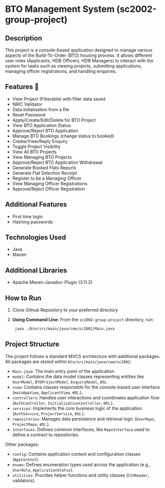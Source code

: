 # BTO Management System (sc2002-group-project)

## Description 

This project is a console-based application designed to manage various aspects of the Build-To-Order (BTO) housing process. It allows different user roles (Applicants, HDB Officers, HDB Managers) to interact with the system for tasks such as viewing projects, submitting applications, managing officer registrations, and handling enquiries.

## Features 🎯

*   View Project (Filterable) with filter data saved
*   NRIC Validator
*   Data initialisation from a file
*   Reset Password
*   Apply/Create/Edit/Delete for BTO Project
*   View BTO Application Status
*   Approve/Reject BTO Application
*   Manage BTO Bookings (change status to booked)
*   Create/View/Reply Enquiry
*   Toggle Project Visibility
*   View All BTO Projects
*   View Managing BTO Projects
*   Approve/Reject BTO Application Withdrawal
*   Generate Booked Flats Reports
*   Generate Flat Selection Receipt
*   Register to be a Managing Officer
*   View Managing Officer Registrations
*   Approve/Reject Officer Registration


## Additional Features

*   First time login
*   Hashing passwords

## Technologies Used

*   Java
*   Maven

## Additional Libraries

*   Apache Maven-Javadoc-Plugin (3.11.2)

## How to Run

1.  Clone Github Repository to your preferred directory

2.  **Using Command Line:**
    From the `sc2002-group-project` directory, run:
    ```bash
     java ./bto/src/main/java/com/sc2002/Main.java
    ```

## Project Structure

The project follows a standard MVCS architecture with additional packages. All packages are stored within `bto/src/main/java/com/sc2002`:

*   `Main.java`: The main entry point of the application.
*   `model`: Contains the data model classes representing entities like `UserModel`, `BTOProjectModel`, `EnquiryModel`, etc.
*   `view`: Contains classes responsible for the console-based user interface (`mainAppView`, `ApplicantView`, etc.).
*   `controllers`: Handles user interactions and coordinates application flow (`AuthController`, `InitializationController`, etc.).
*   `services`: Implements the core business logic of the application (`AuthService`, `ProjectService`, etc.).
*   `repositories`: Manages data persistence and retrieval logic (`UserRepo`, `ProjectRepo`, etc.).
*   `interfaces`: Defines common interfaces, like `RepoInterface` used to define a contract to repositories.

Other packages:
*   `config`: Contains application context and configuration classes (`AppContext`).
*   `enums`: Defines enumeration types used across the application (e.g., `UserRole`, `ApplicationStatus`).
*   `utilities`: Provides helper functions and utility classes (`CSVReader`, validators).


